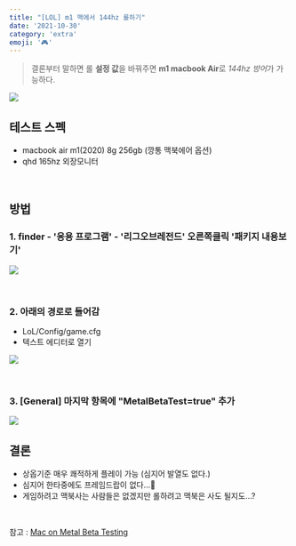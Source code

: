 ```yaml
---
title: "[LOL] m1 맥에서 144hz 롤하기"
date: '2021-10-30'
category: 'extra'
emoji: '🎮'
---
```



> 결론부터 말하면 롤 **설정 값**을 바꿔주면 **m1 macbook Air**로 *144hz 방어*가 가능하다.
>

![](https://user-images.githubusercontent.com/55419159/139523580-e90497ce-2cab-444b-b137-c17ae0875f05.png)


## 테스트 스펙
- macbook air m1(2020) 8g 256gb (깡통 맥북에어 옵션)
- qhd 165hz 외장모니터

<br>


## 방법

### 1. finder - '응용 프로그램' - '리그오브레전드' 오른쪽클릭 '패키지 내용보기'

   ![](https://user-images.githubusercontent.com/55419159/139523689-d613a586-55f2-426c-9e10-09e776c04450.png)

<br>

### 2. 아래의 경로로 들어감
- LoL/Config/game.cfg
- 텍스트 에디터로 열기

![](https://user-images.githubusercontent.com/55419159/139523809-a896357e-4c3b-413a-8474-6fc4ec9ecca4.png)

<br>

### 3. [General] 마지막 항목에 "MetalBetaTest=true" 추가

![](https://user-images.githubusercontent.com/55419159/139523849-60136e47-3f6b-4ae4-b22d-15f066f4f16b.png)


## 결론

- 상옵기준 매우 쾌적하게 플레이 가능 (심지어 발열도 없다.)
- 심지어 한타중에도 프레임드랍이 없다...🤔
- 게임하려고 맥북사는 사람들은 없겠지만 롤하려고 맥북은 사도 될지도...?

<br>

참고 : [Mac on Metal Beta Testing](![](https://devtrackers.gg/leagueoflegends/p/c1948cdc-mac-on-metal-beta-testing)
)
